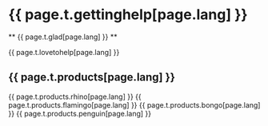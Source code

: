 # {{ page.t.gettinghelp[page.lang] }}

** {{ page.t.glad[page.lang] }} **

{{ page.t.lovetohelp[page.lang] }}

## {{ page.t.products[page.lang] }}

{{ page.t.products.rhino[page.lang] }}
{{ page.t.products.flamingo[page.lang] }}
{{ page.t.products.bongo[page.lang] }}
{{ page.t.products.penguin[page.lang] }}
